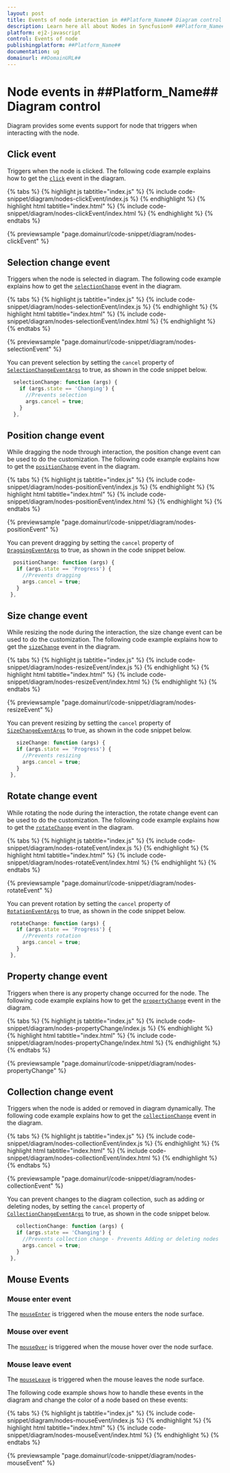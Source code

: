 ```yaml
---
layout: post
title: Events of node interaction in ##Platform_Name## Diagram control | Syncfusion®
description: Learn here all about Nodes in Syncfusion® ##Platform_Name## Diagram control of Syncfusion Essential® JS 2 and more.
platform: ej2-javascript
control: Events of node 
publishingplatform: ##Platform_Name##
documentation: ug
domainurl: ##DomainURL##
---
```


# Node events in ##Platform_Name## Diagram control

Diagram provides some events support for node that triggers when interacting with the node.

## Click event

Triggers when the node is clicked. The following code example explains how to get the [`click`](../api/diagram/iClickEventArgs/) event in the diagram.

{% tabs %}
{% highlight js tabtitle="index.js" %}
{% include code-snippet/diagram/nodes-clickEvent/index.js %}
{% endhighlight %}
{% highlight html tabtitle="index.html" %}
{% include code-snippet/diagram/nodes-clickEvent/index.html %}
{% endhighlight %}
{% endtabs %}
        
{% previewsample "page.domainurl/code-snippet/diagram/nodes-clickEvent" %}

## Selection change event

Triggers when the node is selected in diagram.
The following code example explains how to get the [`selectionChange`](https://ej2.syncfusion.com/javascript/documentation/api/diagram/#selectionchange) event in the diagram.


{% tabs %}
{% highlight js tabtitle="index.js" %}
{% include code-snippet/diagram/nodes-selectionEvent/index.js %}
{% endhighlight %}
{% highlight html tabtitle="index.html" %}
{% include code-snippet/diagram/nodes-selectionEvent/index.html %}
{% endhighlight %}
{% endtabs %}
        
{% previewsample "page.domainurl/code-snippet/diagram/nodes-selectionEvent" %}

 You can prevent selection by setting the `cancel` property of [`SelectionChangeEventArgs`](https://ej2.syncfusion.com/javascript/documentation/api/diagram/iselectionchangeeventargs/) to true, as shown in the code snippet below.

```ts
  selectionChange: function (args) {
    if (args.state == 'Changing') {
      //Prevents selection
      args.cancel = true;
    }
  },

```

## Position change event

While dragging the node through interaction, the position change event can be used to do the customization.
The following code example explains how to get the [`positionChange`](../api/diagram/iDraggingEventArgs/) event in the diagram.


{% tabs %}
{% highlight js tabtitle="index.js" %}
{% include code-snippet/diagram/nodes-positionEvent/index.js %}
{% endhighlight %}
{% highlight html tabtitle="index.html" %}
{% include code-snippet/diagram/nodes-positionEvent/index.html %}
{% endhighlight %}
{% endtabs %}
        
{% previewsample "page.domainurl/code-snippet/diagram/nodes-positionEvent" %}

 You can prevent dragging by setting the `cancel` property of [`DraggingEventArgs`](../api/diagram/iDraggingEventArgs/) to true, as shown in the code snippet below.

 ```ts
   positionChange: function (args) {
    if (args.state == 'Progress') {
      //Prevents dragging
      args.cancel = true;
    }
  },

```

## Size change event

While resizing the node during the interaction, the size change event can be used to do the customization.
The following code example explains how to get the [`sizeChange`](../api/diagram/iSizeChangeEventArgs/) event in the diagram.

{% tabs %}
{% highlight js tabtitle="index.js" %}
{% include code-snippet/diagram/nodes-resizeEvent/index.js %}
{% endhighlight %}
{% highlight html tabtitle="index.html" %}
{% include code-snippet/diagram/nodes-resizeEvent/index.html %}
{% endhighlight %}
{% endtabs %}

{% previewsample "page.domainurl/code-snippet/diagram/nodes-resizeEvent" %}

 You can prevent resizing by setting the `cancel` property of [`SizeChangeEventArgs`](../api/diagram/iSizeChangeEventArgs/) to true, as shown in the code snippet below.

 ```ts
    sizeChange: function (args) {
    if (args.state == 'Progress') {
      //Prevents resizing
      args.cancel = true;
    }
  },

```

## Rotate change event

While rotating the node during the interaction, the rotate change event can be used to do the customization.
The following code example explains how to get the [`rotateChange`](../api/diagram/iRotationEventArgs/) event in the diagram.

{% tabs %}
{% highlight js tabtitle="index.js" %}
{% include code-snippet/diagram/nodes-rotateEvent/index.js %}
{% endhighlight %}
{% highlight html tabtitle="index.html" %}
{% include code-snippet/diagram/nodes-rotateEvent/index.html %}
{% endhighlight %}
{% endtabs %}
        
{% previewsample "page.domainurl/code-snippet/diagram/nodes-rotateEvent" %}

 You can prevent rotation by setting the `cancel` property of [`RotationEventArgs`](../api/diagram/iRotationEventArgs/) to true, as shown in the code snippet below.

 ```ts
  rotateChange: function (args) {
    if (args.state == 'Progress') {
      //Prevents rotation
      args.cancel = true;
    }
  },

```

## Property change event

Triggers when there is any property change occurred for the node. The following code example explains how to get the [`propertyChange`](../api/diagram/iPropertyChangeEventArgs/) event in the diagram.

{% tabs %}
{% highlight js tabtitle="index.js" %}
{% include code-snippet/diagram/nodes-propertyChange/index.js %}
{% endhighlight %}
{% highlight html tabtitle="index.html" %}
{% include code-snippet/diagram/nodes-propertyChange/index.html %}
{% endhighlight %}
{% endtabs %}
        
{% previewsample "page.domainurl/code-snippet/diagram/nodes-propertyChange" %}

## Collection change event

Triggers when the node is added or removed in diagram dynamically.
The following code example explains how to get the [`collectionChange`](../api/diagram/iCollectionChangeEventArgs/) event in the diagram.

{% tabs %}
{% highlight js tabtitle="index.js" %}
{% include code-snippet/diagram/nodes-collectionEvent/index.js %}
{% endhighlight %}
{% highlight html tabtitle="index.html" %}
{% include code-snippet/diagram/nodes-collectionEvent/index.html %}
{% endhighlight %}
{% endtabs %}
        
{% previewsample "page.domainurl/code-snippet/diagram/nodes-collectionEvent" %}

You can prevent changes to the diagram collection, such as adding or deleting nodes, by setting the `cancel` property of [`CollectionChangeEventArgs`](../api/diagram/iCollectionChangeEventArgs/) to true, as shown in the code snippet below.

 ```ts
    collectionChange: function (args) {
    if (args.state == 'Changing') {
      //Prevents collection change - Prevents Adding or deleting nodes
      args.cancel = true;
    }
  },

```

## Mouse Events

### Mouse enter event

The [`mouseEnter`](../api/diagram/iMouseEventArgs/) is triggered when the mouse enters the node surface.

### Mouse over event

The [`mouseOver`](../api/diagram/iMouseEventArgs/) is triggered when the mouse hover over the node surface.

### Mouse leave event

The [`mouseLeave`](../api/diagram/iMouseEventArgs/) is triggered when the mouse leaves the node surface.

The following code example shows how to handle these events in the diagram and change the color of a node based on these events:

{% tabs %}
{% highlight js tabtitle="index.js" %}
{% include code-snippet/diagram/nodes-mouseEvent/index.js %}
{% endhighlight %}
{% highlight html tabtitle="index.html" %}
{% include code-snippet/diagram/nodes-mouseEvent/index.html %}
{% endhighlight %}
{% endtabs %}
        
{% previewsample "page.domainurl/code-snippet/diagram/nodes-mouseEvent" %}




